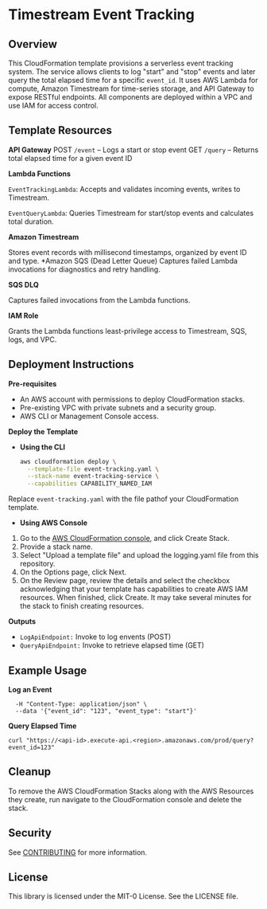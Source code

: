 # Timestream Event Tracking

## Overview

This CloudFormation template provisions a serverless event tracking system. The service allows clients to log "start" and "stop" events and later query the total elapsed time for a specific `event_id`. It uses AWS Lambda for compute, Amazon Timestream for time-series storage, and API Gateway to expose RESTful endpoints. All components are deployed within a VPC and use IAM for access control.

## Template Resources

**API Gateway**
POST `/event` – Logs a start or stop event
GET `/query` – Returns total elapsed time for a given event ID

**Lambda Functions**

`EventTrackingLambda`: Accepts and validates incoming events, writes to Timestream.

`EventQueryLambda`: Queries Timestream for start/stop events and calculates total duration.

**Amazon Timestream**

Stores event records with millisecond timestamps, organized by event ID and type.
*Amazon SQS (Dead Letter Queue)
Captures failed Lambda invocations for diagnostics and retry handling.

**SQS DLQ**

Captures failed invocations from the Lambda functions.

**IAM Role**

Grants the Lambda functions least-privilege access to Timestream, SQS, logs, and VPC.

## Deployment Instructions

**Pre-requisites**
- An AWS account with permissions to deploy CloudFormation stacks.
- Pre-existing VPC with private subnets and a security group.
- AWS CLI or Management Console access.

**Deploy the Template**

- **Using the CLI**

   ```bash
   aws cloudformation deploy \
     --template-file event-tracking.yaml \
     --stack-name event-tracking-service \
     --capabilities CAPABILITY_NAMED_IAM
    ```

Replace `event-tracking.yaml` with the file pathof your CloudFormation template. 

- **Using AWS Console**

1. Go to the [AWS CloudFormation console](https://us-east-1.console.aws.amazon.com/cloudformation/home?region=us-east-1), and click Create Stack.
2. Provide a stack name.
3. Select "Upload a template file" and upload the logging.yaml file from this repository.
4. On the Options page, click Next.
5. On the Review page, review the details and select the checkbox acknowledging that your template has capabilities to create AWS IAM resources. When finished, click Create. It may take several minutes for the stack to finish creating resources.


**Outputs**

- `LogApiEndpoint:` Invoke to log envents (POST)
- `QueryApiEndpoint:` Invoke to retrieve elapsed time (GET)

## Example Usage

**Log an Event**

```curl -X POST https://<api-id>.execute-api.<region>.amazonaws.com/prod/event \
  -H "Content-Type: application/json" \
  --data '{"event_id": "123", "event_type": "start"}'
```

**Query Elapsed Time**

```
curl "https://<api-id>.execute-api.<region>.amazonaws.com/prod/query?event_id=123"
```

## Cleanup

To remove the AWS CloudFormation Stacks along with the AWS Resources they create, run navigate to the CloudFormation console and delete the stack. 

## Security

See [CONTRIBUTING](CONTRIBUTING.md#security-issue-notifications) for more information.

## License

This library is licensed under the MIT-0 License. See the LICENSE file.

